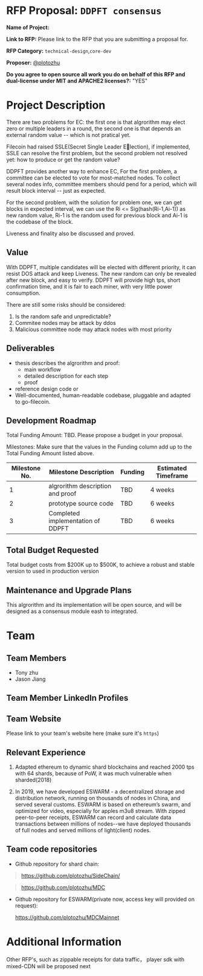 # RFP Proposal: `DDPFT consensus`

**Name of Project:**

**Link to RFP:** Please link to the RFP that you are submitting a proposal for.

**RFP Category:**  `technical-design`,`core-dev`

**Proposer:** [@plotozhu](https://github.com/plotozhu)

**Do you agree to open source all work you do on behalf of this RFP and dual-license under MIT and APACHE2 licenses?:**
"YES"

# Project Description

There are two problems for EC: the first one is that algrorithm may elect zero or multiple leaders in a round, the second one is that depends an external random value -- which is not pratical yet.

Filecoin had raised SSLE(Secret Single Leader Election), if implemented, SSLE can resolve the first problem, but the second problem not resolved yet: how to produce or get the random value?

DDPFT provides another way to enhance EC,  For the first problem,  a committee can be elected to vote for most-matched nodes.  To collect several nodes info, committee members should pend for a period, which will result block interval -- just as  expected.

For the second problem, with the solution for problem one, we can get blocks in expected interval, we can use the Ri <= Sig(hash(Ri-1,Ai-1)) as new random value, Ri-1 is the random used for previous block and Ai-1 is the codebase of the block.

Liveness and finality also be discussed and proved.


## Value

With DDPFT, multiple candidates will be elected with different priority, it can resist DOS attack and keep Liveness. The new random can only be revealed after new block, and easy to verify. DDPFT will provide high tps, short confirmation time, and it is fair to each miner, with very little power consumption.

There are still some risks should be considered:
1. Is the random safe and unpredictable?
2. Commitee nodes may be attack by ddos
3. Malicious committee node may attack nodes with most priority


## Deliverables

* thesis describes the algrorithm and proof:
  * main workflow
  * detailed description for each step
  * proof
* reference design code or
* Well-documented, human-readable codebase, pluggable and adapted to go-filecoin.

## Development Roadmap

Total Funding Amount: TBD. Please propose a budget in your proposal.

Milestones: Make sure that the values in the Funding column add up to the Total Funding Amount listed above.

| Milestone No. | Milestone Description | Funding | Estimated Timeframe |
| --- | --- | --- | --- |
| 1 | algrorithm description and proof | TBD | 4 weeks |
| 2 | prototype source code  | TBD | 6 weeks |
| 3 | Completed implementation of DDPFT | TBD | 6 weeks |



## Total Budget Requested

Total budget costs from $200K up to $500K, to achieve a robust and stable version to used in production version

## Maintenance and Upgrade Plans

This algrorithm and its implementation will be open source, and will be designed as a consensus module eash to integrated.

# Team

## Team Members

- Tony zhu
- Jason Jiang

## Team Member LinkedIn Profiles



## Team Website

Please link to your team's website here (make sure it's `https`)

## Relevant Experience

1. Adapted ethereum to dynamic shard blockchains and reached 2000 tps with 64 shards, because of PoW, it was much vulnerable when sharded(2018)


 2. In 2019, we have developed ESWARM - a decentralized storage and distribution network, running on thousands of nodes in China, and served several customs. ESWARM is based on ethereum’s swarm, and optimized for video, especially for apples m3u8 stream. With zipped peer-to-peer receipts, ESWARM can record and calculate data transactions between millions of nodes--we have deployed thousands of full nodes and served millions of light(client) nodes.




## Team code repositories

*	Github repository for shard chain:

>   https://github.com/plotozhu/SideChain/

>   https://github.com/plotozhu/MDC

* Github repository for ESWARM(private now, access key will provided on request):

  https://github.com/plotozhu/MDCMainnet

# Additional Information

Other RFP's, such as zippable receipts for data traffic， player sdk with mixed-CDN will be proposed next
